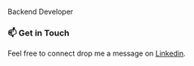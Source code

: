 <p align="left">Backend Developer</p>

### 📫 Get in Touch
Feel free to connect drop me a message on [Linkedin](https://www.linkedin.com/in/alvan-hanani/).

